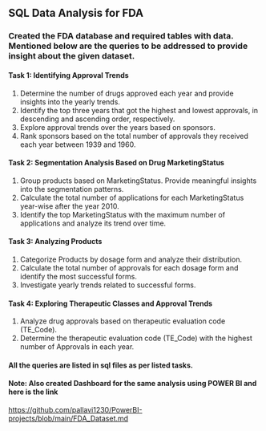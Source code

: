 ## SQL Data Analysis for FDA
### Created the FDA database and required tables with data. Mentioned below are the queries to be addressed to provide insight about the given dataset.

#### Task 1: Identifying Approval Trends
1. Determine the number of drugs approved each year and provide insights into the yearly 
trends.
2. Identify the top three years that got the highest and lowest approvals, in descending and 
ascending order, respectively.
3. Explore approval trends over the years based on sponsors. 
4. Rank sponsors based on the total number of approvals they received each year between 1939 
and 1960.

#### Task 2: Segmentation Analysis Based on Drug MarketingStatus
1. Group products based on MarketingStatus. Provide meaningful insights into the 
segmentation patterns.
2. Calculate the total number of applications for each MarketingStatus year-wise after the year 2010.
3. Identify the top MarketingStatus with the maximum number of applications and analyze its 
trend over time.

#### Task 3: Analyzing Products
1. Categorize Products by dosage form and analyze their distribution.
2. Calculate the total number of approvals for each dosage form and identify the most 
successful forms.
3. Investigate yearly trends related to successful forms. 

#### Task 4: Exploring Therapeutic Classes and Approval Trends
1. Analyze drug approvals based on therapeutic evaluation code (TE_Code).
2. Determine the therapeutic evaluation code (TE_Code) with the highest number of Approvals in 
each year.

#### All the queries are listed in sql files as per listed tasks. 

#### Note: Also created Dashboard for the same analysis using POWER BI and here is the link
https://github.com/pallavi1230/PowerBI-projects/blob/main/FDA_Dataset.md 

